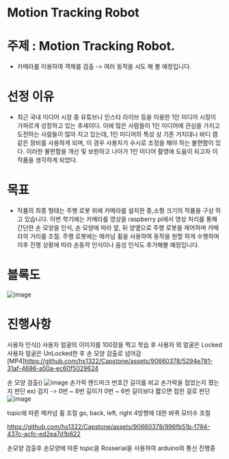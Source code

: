 # Motion Tracking Robot

# 주제 : Motion Tracking Robot.
- 카메라를 이용하여 객체를 검출 -> 여러 동작을 시도 해 볼 예정입니다.

# 선정 이유 
- 최근 국내 미디어 시장 중 유튜브나 인스타 라이브 등을 이용한  1인 미디어 시장이 가파르게 성장하고 있는 추세이다.
  이에 많은 사람들이 1인 미디어에 관심을 가지고 도전하는 사람들이 많아 지고 있는데, 
  1인 미디어의 특성 상 기존 거치대나 바디 캠 같은 장비를 사용하게 되며, 이 경우 사용자가 수시로 조정을 해야 하는 불편함이 있다.
  이러한 불편함을 개선 및 보완하고 나아가 1인 미디어 촬영에 도움이 되고자 이 작품을 생각하게 되었다.


# 목표
- 작품의 최종 형태는 주행 로봇 위에 카메라를 설치한 중,소형 크기의 작품을 구상 하고 있습니다.
  이번 학기에는 카메라를 영상을 raspberry pi에서 영상 처리를 통해 간단한 손 모양을 인식, 
  손 모양에 따라 앞, 뒤 양옆으로 주행 로봇을 제어하며 카메라의 거리를 조절.
  주행 로봇에는 메카넘 휠을 사용하여 동작을 원할 하게 수행하며 이후 진행 상황에 따라 손동작 인식이나 음성 인식도 추가해볼 예정입니다.



# 블록도
![image](https://github.com/hs1322/Capstone/assets/90660378/ff0e2e9f-12f4-4870-a775-1f592806a85c)


# 진행사항
사용자 인식()
사용자 얼굴의 이미지를 100장을 찍고 학습 후 사용자 외 얼굴은 Locked 사용자 얼굴은 UnLocked한 후 손 모양 검출로 넘어감
[MP4]https://github.com/hs1322/Capstone/assets/90660378/5294e781-31af-4686-a50a-ec60f5029624




손 모양 검출()
![image](https://github.com/hs1322/Capstone/assets/90660378/ff2d0525-3d36-456b-91ff-31ae05bf0aa5)
손가락 랜드마크 번호간 길이를 비교 손가락을 접었는지 폈는지 판단
ex) 검지 -> 0번 ~ 8번 길이가 0번 ~ 6번 길이보다 짧으면 접힌 걸로 판단
![image](https://github.com/hs1322/Capstone/assets/90660378/8d1afb02-069a-498d-9e0f-8f96379433ed)


topic에 따른 메카넘 휠 조절
go, back, left, right 4방향에 대한 바퀴 모터수 조절



https://github.com/hs1322/Capstone/assets/90660378/996fb51b-f784-437c-acfc-ed2ea7d1b622




손모양 검출후 손모양에 따른 topic을 Rosserial을 사용하여 arduino와 통신 진행중
